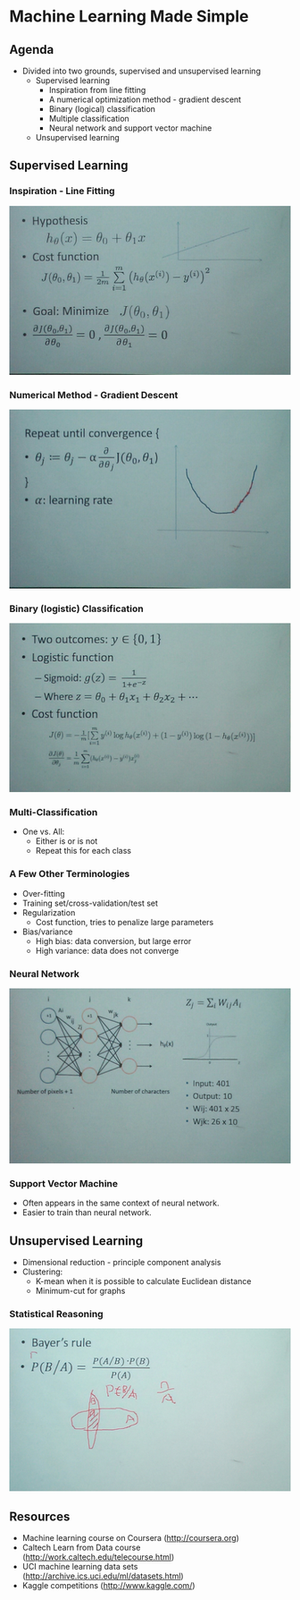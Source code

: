 # Machine Learning Made Simple

## Agenda

* Divided into two grounds, supervised and unsupervised learning
  * Supervised learning
    * Inspiration from line fitting
    * A numerical optimization method - gradient descent
    * Binary (logical) classification
    * Multiple classification
    * Neural network and support vector machine
  * Unsupervised learning

## Supervised Learning

### Inspiration - Line Fitting

![Slide](assets/machine_learning_line_fitting.jpg)

### Numerical Method - Gradient Descent

![Slide](assets/machine_learning_gradient_descent.jpg)

### Binary (logistic) Classification

![Slide](assets/machine_learning_binary_classification.jpg)

### Multi-Classification

* One vs. All:
  * Either is or is not
  * Repeat this for each class

### A Few Other Terminologies

* Over-fitting
* Training set/cross-validation/test set
* Regularization
  * Cost function, tries to penalize large parameters
* Bias/variance
  * High bias: data conversion, but large error
  * High variance: data does not converge

### Neural Network

![Slide](assets/machine_learning_neural_network.jpg)

### Support Vector Machine

* Often appears in the same context of neural network.
* Easier to train than neural network.

## Unsupervised Learning

* Dimensional reduction - principle component analysis
* Clustering:
  * K-mean when it is possible to calculate Euclidean distance
  * Minimum-cut for graphs

### Statistical Reasoning

![Slide](assets/maching_learning_statistical_reasoning.jpg)

## Resources

* Machine learning course on Coursera (http://coursera.org)
* Caltech Learn from Data course (http://work.caltech.edu/telecourse.html)
* UCI machine learning data sets (http://archive.ics.uci.edu/ml/datasets.html)
* Kaggle competitions (http://www.kaggle.com/)
